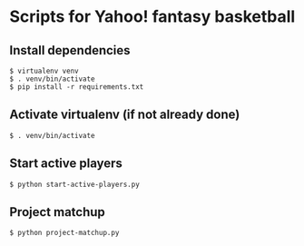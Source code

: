 # Scripts for Yahoo! fantasy basketball

## Install dependencies

    $ virtualenv venv
    $ . venv/bin/activate
    $ pip install -r requirements.txt

## Activate virtualenv (if not already done)

    $ . venv/bin/activate

## Start active players

    $ python start-active-players.py

## Project matchup

    $ python project-matchup.py
